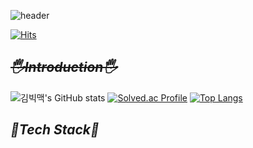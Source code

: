 ![header](https://capsule-render.vercel.app/api?type=waving&color=gradient&customColorList=0,2,2,5,30&height=300&section=header&text=Welcome&fontSize=90&fontColor=EAEAEA&animation=fadeIn)
  
[![Hits](https://hits.seeyoufarm.com/api/count/incr/badge.svg?url=https%3A%2F%2Fgithub.com%2FBigMacKIM&count_bg=%23EEA4D9&title_bg=%23B02F9C&icon=&icon_color=%23E7E7E7&title=hits&edge_flat=false)](https://hits.seeyoufarm.com)
</div>

## **<del><i> 🖐️Introduction🖐️ </i></del>**


>
![김빅맥's GitHub stats](https://github-readme-stats.vercel.app/api?username=BigMacKIM&theme=radical&show_icons=true)
[![Solved.ac Profile](http://mazassumnida.wtf/api/generate_badge?boj=koust6u)](https://solved.ac/koust6u)
[![Top Langs](https://github-readme-stats.vercel.app/api/top-langs/?username=BigMacKIM&layout=compact)](https://github.com/BigMacKIM/github-readme-stats) 
  
## **<i> 🚀Tech Stack🚀 </i>**

